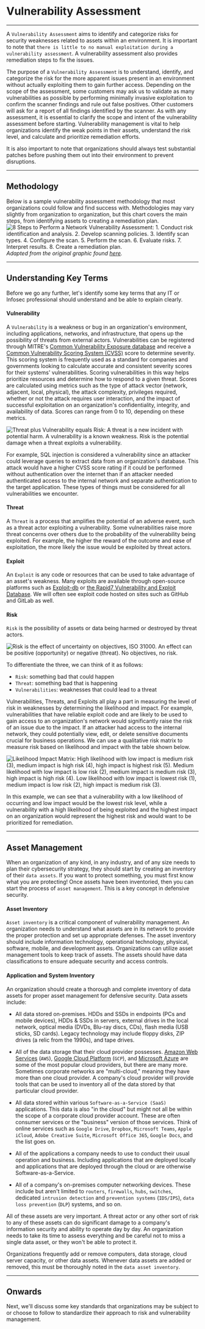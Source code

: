 
<h1>Vulnerability Assessment</h1>
<hr/>
<p>A <code>Vulnerability Assessment</code> aims to identify and categorize risks for security weaknesses related to assets within an environment. It is important to note that <code>there is little to no manual exploitation during a vulnerability assessment</code>. A vulnerability assessment also provides remediation steps to fix the issues.</p>
<p>The purpose of a <code>Vulnerability Assessment</code> is to understand, identify, and categorize the risk for the more apparent issues present in an environment without actually exploiting them to gain further access. Depending on the scope of the assessment, some customers may ask us to validate as many vulnerabilities as possible by performing minimally invasive exploitation to confirm the scanner findings and rule out false positives. Other customers will ask for a report of all findings identified by the scanner. As with any assessment, it is essential to clarify the scope and intent of the vulnerability assessment before starting. Vulnerability management is vital to help organizations identify the weak points in their assets, understand the risk level, and calculate and prioritize remediation efforts.</p>
<p>It is also important to note that organizations should always test substantial patches before pushing them out into their environment to prevent disruptions.</p>
<hr/>
<h2>Methodology</h2>
<p>Below is a sample vulnerability assessment methodology that most organizations could follow and find success with. Methodologies may vary slightly from organization to organization, but this chart covers the main steps, from identifying assets to creating a remediation plan.
<img alt="8 Steps to Perform a Network Vulnerability Assessment: 1. Conduct risk identification and analysis. 2. Develop scanning policies. 3. Identify scan types. 4. Configure the scan. 5. Perform the scan. 6. Evaluate risks. 7. Interpret results. 8. Create a remediation plan." src="https://academy.hackthebox.com/storage/modules/108/graphics/VulnerabilityAssessment_Diagram_06a.png">
<em>Adapted from the original graphic found <a href="https://purplesec.us/wp-content/uploads/2019/07/8-steps-to-performing-a-network-vulnerability-assessment-infographic.png">here</a>.</em></img></p>
<hr/>
<h2>Understanding Key Terms</h2>
<p>Before we go any further, let's identify some key terms that any IT or Infosec professional should understand and be able to explain clearly.</p>
<h4>Vulnerability</h4>
<p>A <code>Vulnerability</code> is a weakness or bug in an organization's environment, including applications, networks, and infrastructure, that opens up the possibility of threats from external actors. Vulnerabilities can be registered through MITRE's <a href="https://cve.mitre.org/">Common Vulnerability Exposure database</a> and receive a <a href="https://nvd.nist.gov/vuln-metrics/cvss/v3-calculator">Common Vulnerability Scoring System (CVSS)</a> score to determine severity. This scoring system is frequently used as a standard for companies and governments looking to calculate accurate and consistent severity scores for their systems' vulnerabilities. Scoring vulnerabilities in this way helps prioritize resources and determine how to respond to a given threat. Scores are calculated using metrics such as the type of attack vector (network, adjacent, local, physical), the attack complexity, privileges required, whether or not the attack requires user interaction, and the impact of successful exploitation on an organization's confidentiality, integrity, and availability of data. Scores can range from 0 to 10, depending on these metrics.</p>
<p><img alt="Threat plus Vulnerability equals Risk: A threat is a new incident with potential harm. A vulnerability is a known weakness. Risk is the potential damage when a threat exploits a vulnerability." src="https://academy.hackthebox.com/storage/modules/108/graphics/threat_vulnerability_risk.png"/></p>
<p>For example, SQL injection is considered a vulnerability since an attacker could leverage queries to extract data from an organization's database. This attack would have a higher CVSS score rating if it could be performed without authentication over the internet than if an attacker needed authenticated access to the internal network and separate authentication to the target application. These types of things must be considered for all vulnerabilities we encounter.</p>
<h4>Threat</h4>
<p>A <code>Threat</code> is a process that amplifies the potential of an adverse event, such as a threat actor exploiting a vulnerability. Some vulnerabilities raise more threat concerns over others due to the probability of the vulnerability being exploited. For example, the higher the reward of the outcome and ease of exploitation, the more likely the issue would be exploited by threat actors.</p>
<h4>Exploit</h4>
<p>An <code>Exploit</code> is any code or resources that can be used to take advantage of an asset's weakness. Many exploits are available through open-source platforms such as <a href="https://exploit-db.com">Exploit-db</a> or <a href="https://www.rapid7.com/db/">the  Rapid7 Vulnerability and Exploit Database</a>. We will often see exploit code hosted on sites such as GitHub and GitLab as well.</p>
<h4>Risk</h4>
<p><code>Risk</code> is the possibility of assets or data being harmed or destroyed by threat actors.</p>
<p><img alt="Risk is the effect of uncertainty on objectives, ISO 31000. An effect can be positive (opportunity) or negative (threat). No objectives, no risk." src="https://academy.hackthebox.com/storage/modules/108/graphics/whatisrisk.png"/></p>
<p>To differentiate the three, we can think of it as follows:</p>
<ul>
<li>
<code>Risk</code>: something bad that could happen</li>
<li>
<code>Threat</code>: something bad that is happening</li>
<li>
<code>Vulnerabilities</code>: weaknesses that could lead to a threat</li>
</ul>
<p>Vulnerabilities, Threats, and Exploits all play a part in measuring the level of risk in weaknesses by determining the likelihood and impact. For example, vulnerabilities that have reliable exploit code and are likely to be used to gain access to an organization's network would significantly raise the risk of an issue due to the impact. If an attacker had access to the internal network, they could potentially view, edit, or delete sensitive documents crucial for business operations. We can use a qualitative risk matrix to measure risk based on likelihood and impact with the table shown below.</p>
<p><img alt="Likelihood Impact Matrix: High likelihood with low impact is medium risk (3), medium impact is high risk (4), high impact is highest risk (5). Medium likelihood with low impact is low risk (2), medium impact is medium risk (3), high impact is high risk (4). Low likelihood with low impact is lowest risk (1), medium impact is low risk (2), high impact is medium risk (3)." src="https://academy.hackthebox.com/storage/modules/108/graphics/VulnerabilityAssessment_Diagram_07.png"/></p>
<p>In this example, we can see that a vulnerability with a low likelihood of occurring and low impact would be the lowest risk level, while a vulnerability with a high likelihood of being exploited and the highest impact on an organization would represent the highest risk and would want to be prioritized for remediation.</p>
<hr/>
<h2>Asset Management</h2>
<p>When an organization of any kind, in any industry, and of any size needs to plan their cybersecurity strategy, they should start by creating an inventory of their <code>data assets</code>. If you want to protect something, you must first know what you are protecting! Once assets have been inventoried, then you can start the process of <code>asset management</code>. This is a key concept in defensive security.</p>
<h4>Asset Inventory</h4>
<p><code>Asset inventory</code> is a critical component of vulnerability management. An organization needs to understand what assets are in its network to provide the proper protection and set up appropriate defenses. The asset inventory should include information technology, operational technology, physical, software, mobile, and development assets. Organizations can utilize asset management tools to keep track of assets. The assets should have data classifications to ensure adequate security and access controls.</p>
<h4>Application and System Inventory</h4>
<p>An organization should create a thorough and complete inventory of data assets for proper asset management for defensive security. Data assets include:</p>
<ul>
<li>
<p>All data stored on-premises. HDDs and SSDs in endpoints (PCs and mobile devices), HDDs &amp; SSDs in servers, external drives in the local network, optical media (DVDs, Blu-ray discs, CDs), flash media (USB sticks, SD cards). Legacy technology may include floppy disks, ZIP drives (a relic from the 1990s), and tape drives.</p>
</li>
<li>
<p>All of the data storage that their cloud provider possesses. <a href="https://aws.amazon.com">Amazon Web Services</a> (<code>AWS</code>), <a href="https://cloud.google.com">Google Cloud Platform</a> (<code>GCP</code>), and <a href="https://azure.microsoft.com/en-us/">Microsoft Azure</a> are some of the most popular cloud providers, but there are many more. Sometimes corporate networks are "multi-cloud," meaning they have more than one cloud provider. A company's cloud provider will provide tools that can be used to inventory all of the data stored by that particular cloud provider.</p>
</li>
<li>
<p>All data stored within various <code>Software-as-a-Service (SaaS)</code> applications. This data is also "in the cloud" but might not all be within the scope of a corporate cloud provider account. These are often consumer services or the "business" version of those services. Think of online services such as <code>Google Drive</code>, <code>Dropbox</code>, <code>Microsoft Teams</code>, <code>Apple iCloud</code>, <code>Adobe Creative Suite</code>, <code>Microsoft Office 365</code>, <code>Google Docs</code>, and the list goes on.</p>
</li>
<li>
<p>All of the applications a company needs to use to conduct their usual operation and business. Including applications that are deployed locally and applications that are deployed through the cloud or are otherwise Software-as-a-Service.</p>
</li>
<li>
<p>All of a company's on-premises computer networking devices. These include but aren't limited to <code>routers</code>, <code>firewalls</code>, <code>hubs</code>, <code>switches</code>, dedicated <code>intrusion detection</code> and <code>prevention systems</code> (<code>IDS/IPS</code>), <code>data loss prevention</code> (<code>DLP</code>) systems, and so on.</p>
</li>
</ul>
<p>All of these assets are very important. A threat actor or any other sort of risk to any of these assets can do significant damage to a company's information security and ability to operate day by day. An organization needs to take its time to assess everything and be careful not to miss a single data asset, or they won't be able to protect it.</p>
<p>Organizations frequently add or remove computers, data storage, cloud server capacity, or other data assets. Whenever data assets are added or removed, this must be thoroughly noted in the <code>data asset inventory</code>.</p>
<hr/>
<h2>Onwards</h2>
<p>Next, we'll discuss some key standards that organizations may be subject to or choose to follow to standardize their approach to risk and vulnerability management.</p>

